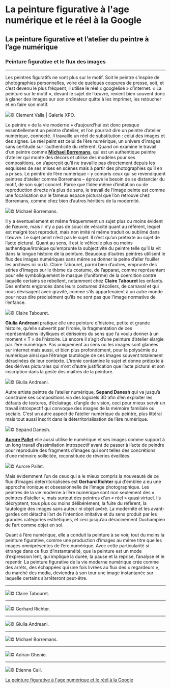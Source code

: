 # La peinture figurative à l'age numérique et le réel à la Google
## La peinture figurative et l’atelier du peintre à l’age numérique

### Peinture figurative et le flux des images

---

Les peintres figuratifs ne vont plus sur le motif. Soit le peintre s’inspire de photographies personnelles, voire de quelques coupures de presse, soit, et c’est devenu le plus fréquent, il utilise le réel « googlelisé » d’internet. « La peinture sur le motif », devant le sujet de l’œuvre, revient bien souvent donc à glaner des images sur son ordinateur quitte à les imprimer, les retoucher et en faire son motif.

![](La%20peinture%20figurative%20a%CC%80%20l'age%20nume%CC%81rique%20et%20le%20re%CC%81el%20a%CC%80%20la%20Google/clement-valla.jpg)© Clement Valla | Galerie XPO.

Le peintre « de la vie moderne » d’aujourd’hui est donc presque essentiellement un peintre d’atelier, et l’on pourrait dire un peintre d’atelier numérique, connecté. Il travaille un réel de substitution : celui des images et des signes. Le réel peint est celui de l’ère numérique, un univers d’images sans certitude sur l’authenticité du référent. Quand on examine le travail d’un peintre comme [**Michael Borremans**](https://www.artefields.net/le-mystere-michael-borremans/), qui est un authentique peintre d’atelier qui monte des décors et utilise des modèles pour ses compositions, on s’aperçoit qu’il ne travaille pas directement depuis les esquisses de ses mises en scènes mais à partir des photographies qu’il en a prises. Le peintre de l’ère numérique – y compris ceux qui se revendiquent peintres d’atelier comme Borremans – éprouve le besoin de se distancier du motif, de son sujet concret. Parce que l’idée même d’imitation ou de reproduction directe n’a plus de sens, le travail de l’image peinte est comme une focalisation sur le fameux espace pictural que l’on retrouve chez Borremans, comme chez bien d’autres héritiers de la modernité.

![](La%20peinture%20figurative%20a%CC%80%20l'age%20nume%CC%81rique%20et%20le%20re%CC%81el%20a%CC%80%20la%20Google/michael-borremans-peinture-portrait-belgium-realisme-velazquez.808-1024x682.jpg)© Michael Borremans.

Il y a éventuellement et même fréquemment un sujet plus ou moins évident de l’œuvre, mais il n’y a pas de souci de véracité quant au réfèrent, lequel est malgré tout reproduit, mais non imité ni même traduit ou sublimé dans l’œuvre. Le sujet peint n’est pas le sujet. Il n’est qu’un prétexte au sujet de l’acte pictural. Quant au sens, il est le véhicule plus ou moins authentique/ironique qu'emprunte la subjectivité du peintre telle qu’il la vit dans la longue histoire de la peinture. Beaucoup d’autres peintres utilisent le flux des images numériques sans même se donner la peine d’aller fouiller les archives ici ou là. Claire Tabouret, parmi bien d’autres, emprunte des séries d’images sur le thème du costume, de l’apparat, comme représentant pour elle symboliquement le masque (l’uniforme) de la coercition contre laquelle certains se rebellent, notamment chez **Claire Tabouret** les enfants. Des enfants engoncés dans leurs costumes d’écoliers, de carnaval et qui nous dévisagent avec gravité, comme s’ils appartenaient à un autre monde pour nous dire précisément qu’ils ne sont pas que l’image normative de l’enfance.

![](La%20peinture%20figurative%20a%CC%80%20l'age%20nume%CC%81rique%20et%20le%20re%CC%81el%20a%CC%80%20la%20Google/claire-tabouret-affront.700-1024x512.jpg)© Claire Tabouret.

**Giulia Andreani** pratique elle une peinture d’histoire, petite et grande histoire, qu’elle subvertit par l’ironie, la fragmentation de ces représentations idylliques et dérisoires du sens que l’a voulu donner à un moment « T » de l’histoire. Là encore il s’agit d’une peinture d’atelier élargie par l’ère numérique. Pas uniquement au sens où les images sont glanées sur internet mais aussi, et bien plus profondément, pour la polysémie du numérique ainsi que l’étrange tautologie de ces images souvent totalement déracinées de leur contexte. L’ironie contamine le sujet et donne prétexte à des dérives picturales qui n’ont d’autre justification que l’acte pictural et son inscription dans la geste des maîtres de la peinture.

![](La%20peinture%20figurative%20a%CC%80%20l'age%20nume%CC%81rique%20et%20le%20re%CC%81el%20a%CC%80%20la%20Google/Giulia-Andreani-10.jpg)© Giulia Andreani.

Autre artiste peintre de l’atelier numérique, **Sepand Danesh** qui va jusqu’à construire ses compositions via des logiciels 3D afin d’en exploiter les défauts de textures, d’éclairage, d’angle de vision, ceci pour mieux servir un travail introspectif qui convoque des images de la mémoire familiale ou sociale. C’est un autre aspect de l’atelier numérique du peintre, plus littéral mais tout aussi inscrit dans la déterritorialisation de l’ère numérique.

![](La%20peinture%20figurative%20a%CC%80%20l'age%20nume%CC%81rique%20et%20le%20re%CC%81el%20a%CC%80%20la%20Google/06_sepand_danesh_155x100cm_mixte_sur_toile.jpg)© Sépànd Danesh.

[**Aurore Pallet**](https://www.artefields.net/aurore-pallet-isabelle-gounod/) elle aussi utilise le numérique et ses images comme support à un long travail d’assimilation introspectif avant de passer à l’acte de peindre pour reproduire des fragments d’images qui sont telles des concrétions d’une mémoire sollicitée, reconstituée de rêveries éveillées.

![](La%20peinture%20figurative%20a%CC%80%20l'age%20nume%CC%81rique%20et%20le%20re%CC%81el%20a%CC%80%20la%20Google/galerie-isabelle-gounod-aurore-pallet-les-annonces-fossiles_large.jpg)© Aurore Pallet.

Mais évidemment l’un de ceux qui a le mieux compris la nouveauté de ce flux d’images déterritorialisées est **Gerhard Richter** qui d'emblée a eu une approche ironique et obsessionnelle de l’image photographique. Les peintres de la vie moderne à l’ère numérique sont non seulement des « peintres d’atelier », mais surtout des peintres d’un « réel » quasi virtuel. Ils décryptent, tous plus ou moins délibérément, la fuite du réfèrent, la tautologie des images sans auteur ni objet avéré. La modernité et les avant-gardes ont détaché l’art de l’intention imitative et du sens produit par les grandes catégories esthétiques, et ceci jusqu’au déracinement Duchampien de l’art comme objet en soi.

Quant à l’ère numérique, elle a conduit la peinture à se voir, tout du moins la peinture figurative, comme une production d’images au même titre que les images omniprésentes de l’ère numérique. Avec cette particularité si étrange dans ce flux d’instantanéité, que la peinture est un mode d’expression lent, qui implique la durée, la pause et la reprise, l’analyse et le repentir. La peinture figurative de la vie moderne numérique crée comme des arrêts, des échappées qui une fois livrées au flux des « regardeurs », du marché des media, deviendra à son tour une image instantanée sur laquelle certains s’arrêteront peut-être.

---

![](La%20peinture%20figurative%20a%CC%80%20l'age%20nume%CC%81rique%20et%20le%20re%CC%81el%20a%CC%80%20la%20Google/claire-tabouret-les-filles-de-la-foret-frac-auvergne-muse-CC-81e-rochechouart.700.jpg)© Claire Tabouret.

---

![](La%20peinture%20figurative%20a%CC%80%20l'age%20nume%CC%81rique%20et%20le%20re%CC%81el%20a%CC%80%20la%20Google/regards4.jpg)© Gerhard Richter.

---

![](La%20peinture%20figurative%20a%CC%80%20l'age%20nume%CC%81rique%20et%20le%20re%CC%81el%20a%CC%80%20la%20Google/Giulia-2BAndreani_Un-2Bbeau-2Bjour_2013.jpg)© Giulia Andreani.

---

![](La%20peinture%20figurative%20a%CC%80%20l'age%20nume%CC%81rique%20et%20le%20re%CC%81el%20a%CC%80%20la%20Google/michael-borremans-peinture-portrait-belgium-realisme-velazquez.824.jpg)© Michael Borremans.

---

![](La%20peinture%20figurative%20a%CC%80%20l'age%20nume%CC%81rique%20et%20le%20re%CC%81el%20a%CC%80%20la%20Google/Adrian-Ghenie-4.jpg)© Adrian Ghenie.

---

![](La%20peinture%20figurative%20a%CC%80%20l'age%20nume%CC%81rique%20et%20le%20re%CC%81el%20a%CC%80%20la%20Google/4222307_orig.jpg)© Etienne Cail.

[La peinture figurative à l'age numérique et le réel à la Google](https://www.artefields.net/peinture-figurative/)